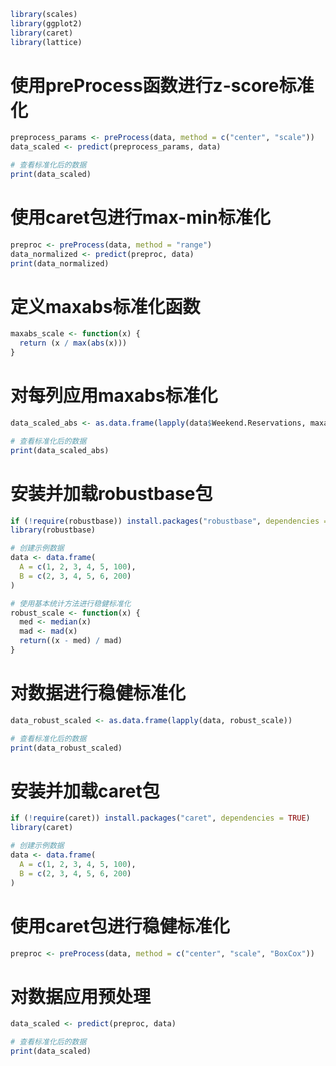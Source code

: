 ````r
library(scales)
library(ggplot2)
library(caret)
library(lattice)
````

# 使用preProcess函数进行z-score标准化
````r
preprocess_params <- preProcess(data, method = c("center", "scale"))
data_scaled <- predict(preprocess_params, data)

# 查看标准化后的数据
print(data_scaled)
````

# 使用caret包进行max-min标准化
````r
preproc <- preProcess(data, method = "range")
data_normalized <- predict(preproc, data)
print(data_normalized)
````

# 定义maxabs标准化函数
````r
maxabs_scale <- function(x) {
  return (x / max(abs(x)))
}
````

# 对每列应用maxabs标准化
````r
data_scaled_abs <- as.data.frame(lapply(data$Weekend.Reservations, maxabs_scale))

# 查看标准化后的数据
print(data_scaled_abs)
````

# 安装并加载robustbase包
````r
if (!require(robustbase)) install.packages("robustbase", dependencies = TRUE)
library(robustbase)
````

````r
# 创建示例数据
data <- data.frame(
  A = c(1, 2, 3, 4, 5, 100),
  B = c(2, 3, 4, 5, 6, 200)
)

# 使用基本统计方法进行稳健标准化
robust_scale <- function(x) {
  med <- median(x)
  mad <- mad(x)
  return((x - med) / mad)
}
````

# 对数据进行稳健标准化
````r
data_robust_scaled <- as.data.frame(lapply(data, robust_scale))

# 查看标准化后的数据
print(data_robust_scaled)
````


# 安装并加载caret包
````r
if (!require(caret)) install.packages("caret", dependencies = TRUE)
library(caret)

# 创建示例数据
data <- data.frame(
  A = c(1, 2, 3, 4, 5, 100),
  B = c(2, 3, 4, 5, 6, 200)
)
````

# 使用caret包进行稳健标准化
````r
preproc <- preProcess(data, method = c("center", "scale", "BoxCox"))
````

# 对数据应用预处理
````r
data_scaled <- predict(preproc, data)

# 查看标准化后的数据
print(data_scaled)
````
